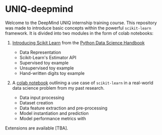 # UNIQ-deepmind

Welcome to the DeepMind UNIQ internship training course. This repository was made to introduce basic concepts within the powerful `scikit-learn` framework. It is divided into two modules in the form of colab notebooks:
1. [Introducing Scikit Learn](colab/Introducing-Scikit-Learn-UNIQ.ipynb) from the [Python Data Science Handbook](https://jakevdp.github.io/PythonDataScienceHandbook/)
    * Data Representation
    * Scikit-Learn's Estimator API
    * Supervised toy example
    * Unsupervised toy example
    * Hand-written digits toy example

2. A [colab notebook](colab/https://github.com/ikiskin/UNIQ-deepmind/blob/master/colab/UNIQ_scikit_learn_pt_2.ipynb) outlining a use case of `scikit-learn` in a real-world data science problem from my past research.
    * Data input processing
    * Dataset creation
    * Data feature extraction and pre-processing
    * Model instantiation and prediction
    * Model performance metrics with 

Extensions are available [TBA].



